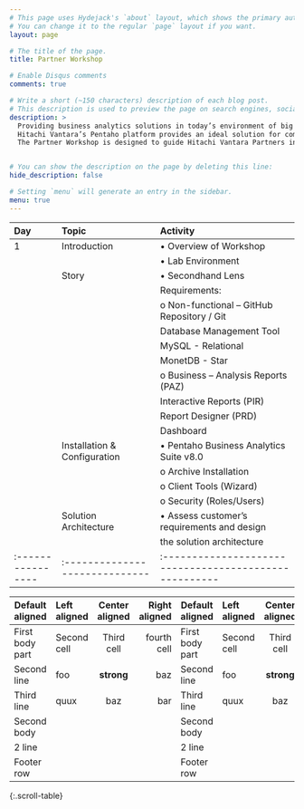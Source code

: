 ```yaml
---
# This page uses Hydejack's `about` layout, which shows the primary author's picture and about text at the top.
# You can change it to the regular `page` layout if you want.
layout: page

# The title of the page.
title: Partner Workshop

# Enable Disqus comments
comments: true

# Write a short (~150 characters) description of each blog post.
# This description is used to preview the page on search engines, social media, etc.
description: >
  Providing business analytics solutions in today’s environment of big and diverse data can be a challenge. Technologies are evolving every day and solutions require computing competencies in addition to traditional DW/BI skills. 
  Hitachi Vantara’s Pentaho platform provides an ideal solution for companies looking to expand their analytics capabilities to include these new big data types and sources, and gain from our experts who have successfully deployed many production solutions for financial, healthcare, advertising, publishing,and technology industries.
  The Partner Workshop is designed to guide Hitachi Vantara Partners in acquiring requisite knowledge and skills in implementing a Pentaho solution following Professional Services guidelines.


# You can show the description on the page by deleting this line:
hide_description: false

# Setting `menu` will generate an entry in the sidebar.
menu: true
---
```



| Day             | Topic                        | Activity                                             |
|:----------------|:-----------------------------|:-----------------------------------------------------|
|   1             | Introduction                 | • Overview of Workshop                               |
|                 |                              | • Lab Environment                                    |  
|                 | Story                        | • Secondhand Lens                                    |                   
|                 |                              | Requirements:                                        |                  
|                 |                              |    o	Non-functional – GitHub Repository / Git        |
|                 |                              |                       Database Management Tool       |                    
|                 |                              |                       MySQL - Relational             |
|                 |                              |                       MonetDB - Star                 |
|                 |                              |    o	Business       – Analysis Reports  (PAZ)        |
|                 |                              |                       Interactive Reports (PIR)      |
|                 |                              |                       Report Designer (PRD)          |
|                 |                              |                       Dashboard                      |    
|                 | Installation & Configuration | • Pentaho Business Analytics Suite v8.0              |
|                 |                              |    o	Archive Installation                            |  
|                 |                              |    o	Client Tools (Wizard)                           |
|                 |                              |    o	Security (Roles/Users)                          |
|                 | Solution Architecture        |  • Assess customer’s requirements and design         |             
|                 |                              |    the solution architecture                         |
|:----------------|:-----------------------------|:-----------------------------------------------------|

| Default aligned |Left aligned| Center aligned  | Right aligned  | Default aligned |Left aligned| Center aligned  | Right aligned  | Default aligned |Left aligned| Center aligned  | Right aligned  | Default aligned |Left aligned| Center aligned  | Right aligned  |
|-----------------|:-----------|:---------------:|---------------:|-----------------|:-----------|:---------------:|---------------:|-----------------|:-----------|:---------------:|---------------:|-----------------|:-----------|:---------------:|---------------:|
| First body part |Second cell | Third cell      | fourth cell    | First body part |Second cell | Third cell      | fourth cell    | First body part |Second cell | Third cell      | fourth cell    | First body part |Second cell | Third cell      | fourth cell    |
| Second line     |foo         | **strong**      | baz            | Second line     |foo         | **strong**      | baz            | Second line     |foo         | **strong**      | baz            | Second line     |foo         | **strong**      | baz            |
| Third line      |quux        | baz             | bar            | Third line      |quux        | baz             | bar            | Third line      |quux        | baz             | bar            | Third line      |quux        | baz             | bar            |
| Second body     |            |                 |                | Second body     |            |                 |                | Second body     |            |                 |                | Second body     |            |                 |                |
| 2 line          |            |                 |                | 2 line          |            |                 |                | 2 line          |            |                 |                | 2 line          |            |                 |                |
| Footer row      |            |                 |                | Footer row      |            |                 |                | Footer row      |            |                 |                | Footer row      |            |                 |                |
{:.scroll-table}